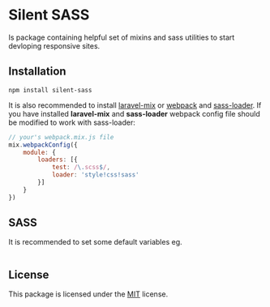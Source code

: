 # Silent SASS

Is package containing helpful set of mixins and sass utilities to start
devloping responsive sites.

## Installation

```shell
npm install silent-sass
```

It is also recommended to install [laravel-mix](https://github.com/JeffreyWay/laravel-mix) or [webpack](https://github.com/webpack) and [sass-loader](https://github.com/webpack-contrib/sass-loader).
If you have installed __laravel-mix__ and __sass-loader__ webpack config file
should be modified to work with sass-loader:

```js
// your's webpack.mix.js file
mix.webpackConfig({
    module: {
        loaders: [{
            test: /\.scss$/,
            loader: 'style!css!sass'
        }]
    }
})
```

## SASS
It is recommended to set some default variables eg.
```scss

```
<!--
## Color naming
loud
very-pale
very-light
brilliant
light
neutral
moderate
dark
deep
nightfall
blackish
-->

## License
This package is licensed under the [MIT](license.md) license.
